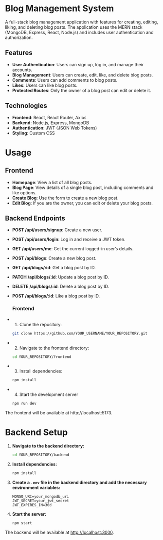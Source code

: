 # Blog Management System

A full-stack blog management application with features for creating, editing, liking, and deleting blog posts. The application uses the MERN stack (MongoDB, Express, React, Node.js) and includes user authentication and authorization.

## Features

- **User Authentication**: Users can sign up, log in, and manage their accounts.
- **Blog Management**: Users can create, edit, like, and delete blog posts.
- **Comments**: Users can add comments to blog posts.
- **Likes**: Users can like blog posts.
- **Protected Routes**: Only the owner of a blog post can edit or delete it.

## Technologies

- **Frontend**: React, React Router, Axios
- **Backend**: Node.js, Express, MongoDB
- **Authentication**: JWT (JSON Web Tokens)
- **Styling**: Custom CSS

# Usage

## Frontend

- **Homepage**: View a list of all blog posts.
- **Blog Page**: View details of a single blog post, including comments and like options.
- **Create Blog**: Use the form to create a new blog post.
- **Edit Blog**: If you are the owner, you can edit or delete your blog posts.

## Backend Endpoints

- **POST /api/users/signup**: Create a new user.
- **POST /api/users/login**: Log in and receive a JWT token.
- **GET /api/users/me**: Get the current logged-in user’s details.
- **POST /api/blogs**: Create a new blog post.
- **GET /api/blogs/:id**: Get a blog post by ID.
- **PATCH /api/blogs/:id**: Update a blog post by ID.
- **DELETE /api/blogs/:id**: Delete a blog post by ID.
- **POST /api/blogs/:id**: Like a blog post by ID.

  ### Frontend

- 1. Clone the repository:

   ```bash
   git clone https://github.com/YOUR_USERNAME/YOUR_REPOSITORY.git


- 2. Navigate to the frontend directory:

   ```bash
  cd YOUR_REPOSITORY/frontend
   
- 3. Install dependencies:

   ```bash
   npm install

- 4. Start the development server

  ```bash
  npm run dev

The frontend will be available at http://localhost:5173.

# Backend Setup

1. **Navigate to the backend directory:**

    ```bash
    cd YOUR_REPOSITORY/backend
    ```

2. **Install dependencies:**

    ```bash
    npm install
    ```

3. **Create a `.env` file in the backend directory and add the necessary environment variables:**

    ```env
    MONGO_URI=your_mongodb_uri
    JWT_SECRET=your_jwt_secret
    JWT_EXPIRES_IN=30d
    ```

4. **Start the server:**

    ```bash
    npm start
    ```

The backend will be available at [http://localhost:3000](http://localhost:3000).

  

